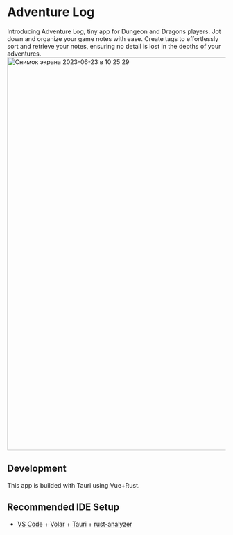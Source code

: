 # Adventure Log
Introducing Adventure Log, tiny app for Dungeon and Dragons players. Jot down and organize your game notes with ease. Create tags to effortlessly sort and retrieve your notes, ensuring no detail is lost in the depths of your adventures. 
<img width="904" alt="Снимок экрана 2023-06-23 в 10 25 29" src="https://github.com/vukolovanton/adventure-log/assets/53794193/a0e0eba0-be3f-4355-b43a-0c516bfa7c25">


## Development
This app is builded with Tauri using Vue+Rust. 

## Recommended IDE Setup
- [VS Code](https://code.visualstudio.com/) + [Volar](https://marketplace.visualstudio.com/items?itemName=Vue.volar) + [Tauri](https://marketplace.visualstudio.com/items?itemName=tauri-apps.tauri-vscode) + [rust-analyzer](https://marketplace.visualstudio.com/items?itemName=rust-lang.rust-analyzer)

